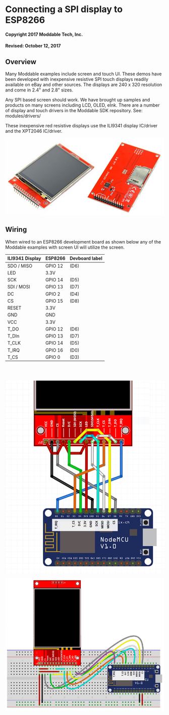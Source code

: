 # Connecting a SPI display to ESP8266

#### Copyright 2017 Moddable Tech, Inc.

#### Revised: October 12, 2017



## Overview

Many Moddable examples include screen and touch UI. These demos have been developed with inexpensive resistive SPI touch displays readily available on eBay and other sources. The displays are 240 x 320 resolution and come in 2.4" and 2.8" sizes. 

Any SPI based screen should work. We have brought up samples and products on many screens including LCD, OLED, eInk. There are a number of display and touch drivers in the Moddable SDK repository. See: modules/drivers/

These inexpensive red resistive displays use the ILI9341 display IC/driver and the XPT2046 IC/driver.

![](./../../assets/moddable_zero/spi-touch-display.jpg)

## Wiring

When wired to an ESP8266 development board as shown below any of the Moddable examples with screen UI will utilize the screen. 

| ILI9341 Display | ESP8266 | Devboard label
| --- | --- | --- |
| SDO / MISO | GPIO 12 | (D6) 
| LED | 3.3V | 
| SCK | GPIO 14 | (D5) 
| SDI / MOSI | GPIO 13 | (D7) 
| DC | GPIO 2 | (D4) 
| CS | GPIO 15 | (D8)
| RESET | 3.3V | 
| GND | GND | 
| VCC | 3.3V | 
| T_DO | GPIO 12 | (D6) 
| T_DIn | GPIO 13 | (D7) 
| T_CLK | GPIO 14 | (D5) 
| T_IRQ | GPIO 16 | (D0)
| T_CS | GPIO 0 | (D3) 

<br>
<br>

![](./../../assets/moddable_zero/esp-display-wiring.png)

![](./../../assets/moddable_zero/esp-breadboard-display.png)

